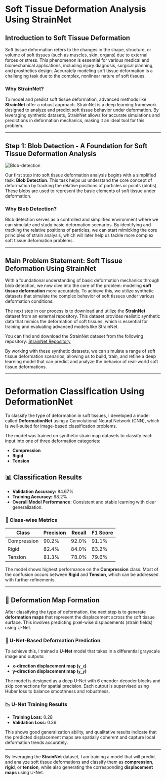 # **Soft Tissue Deformation Analysis Using StrainNet**

## **Introduction to Soft Tissue Deformation**

Soft tissue deformation refers to the changes in the shape, structure, or volume of soft tissues (such as muscles, skin, organs) due to external forces or stress. This phenomenon is essential for various medical and biomechanical applications, including injury diagnosis, surgical planning, and prosthetics design. Accurately modeling soft tissue deformation is a challenging task due to the complex, nonlinear nature of soft tissues.

### **Why StrainNet?**

To model and predict soft tissue deformation, advanced methods like **StrainNet** offer a robust approach. StrainNet is a deep learning framework designed to analyze and predict soft tissue behavior under deformation. By leveraging synthetic datasets, StrainNet allows for accurate simulations and predictions in deformation mechanics, making it an ideal tool for this problem.

---

## **Step 1: Blob Detection - A Foundation for Soft Tissue Deformation Analysis**

![Blob-detection](../Blob-detection)

Our first step into soft tissue deformation analysis begins with a simplified task: **Blob Detection**. This task helps us understand the core concept of deformation by tracking the relative positions of particles or points (blobs). These blobs are used to represent the basic elements of soft tissue under deformation.

### **Why Blob Detection?**

Blob detection serves as a controlled and simplified environment where we can simulate and study basic deformation scenarios. By identifying and tracking the relative positions of particles, we can start mimicking the core principles of strain analysis, which will later help us tackle more complex soft tissue deformation problems.

---

## **Main Problem Statement: Soft Tissue Deformation Using StrainNet**

With a foundational understanding of basic deformation mechanics through blob detection, we now dive into the core of the problem: modeling **soft tissue deformation** more accurately. To achieve this, we utilize synthetic datasets that simulate the complex behavior of soft tissues under various deformation conditions.

The next step in our process is to download and utilize the **StrainNet** dataset from an external repository. This dataset provides realistic synthetic data that mimics the deformation of soft tissues, which is essential for training and evaluating advanced models like StrainNet.

You can find and download the StrainNet dataset from the following repository: [StrainNet Repository](https://github.com/reecehuff/StrainNet)

By working with these synthetic datasets, we can simulate a range of soft tissue deformation scenarios, allowing us to build, train, and refine a deep learning model that can predict and analyze the behavior of real-world soft tissue deformations.

---

#  Deformation Classification Using DeformationNet

To classify the type of deformation in soft tissues, I developed a model called **DeformationNet** using a Convolutional Neural Network (CNN), which is well-suited for image-based classification problems.

The model was trained on synthetic strain map datasets to classify each input into one of three deformation categories:

- **Compression**
- **Rigid**
- **Tension**

## 📊 Classification Results

- **Validation Accuracy:** 84.67%
- **Training Accuracy:** 98.2%
- **Overall Model Performance:** Consistent and stable learning with clear generalization.

### 🔹 Class-wise Metrics

| Class       | Precision | Recall | F1 Score |
|-------------|-----------|--------|----------|
| Compression | 90.2%     | 92.0%  | 91.1%    |
| Rigid       | 82.4%     | 84.0%  | 83.2%    |
| Tension     | 81.3%     | 78.0%  | 79.6%    |

The model shows highest performance on the **Compression** class. Most of the confusion occurs between **Rigid** and **Tension**, which can be addressed with further refinements.

---

## 🧩 Deformation Map Formation

After classifying the type of deformation, the next step is to generate **deformation maps** that represent the displacement across the soft tissue surface. This involves predicting pixel-wise displacements (strain fields) using U-Net.

### 🔬 U-Net-Based Deformation Prediction

To achieve this, I trained a **U-Net** model that takes in a differential grayscale image and outputs:

- **x-direction displacement map (`y_x`)**
- **y-direction displacement map (`y_y`)**

The model is designed as a deep U-Net with 6 encoder-decoder blocks and skip connections for spatial precision. Each output is supervised using Huber loss to balance smoothness and robustness.

### 📉 U-Net Training Results

- **Training Loss:** 0.28  
- **Validation Loss:** 0.36

This shows good generalization ability, and qualitative results indicate that the predicted displacement maps are spatially coherent and capture local deformation trends accurately.

---

By leveraging the **StrainNet** dataset, I am training a model that will predict and analyze soft tissue deformations and classify them as **compression**, **rigid**, or **tension**, while also generating the corresponding **displacement maps** using U-Net.
